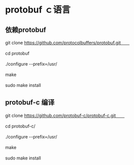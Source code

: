 # protobuf ｃ语言

## 依赖protobuf
git clone https://github.com/protocolbuffers/protobuf.git　　

cd protobuf　　　

./configure --prefix=/usr/　　

make　　

sudo make install　　




## protobuf-c 编译
git clone https://github.com/protobuf-c/protobuf-c.git　　

cd protobuf-c/　　

./configure --prefix=/usr/　　

make　　

sudo make install　　

